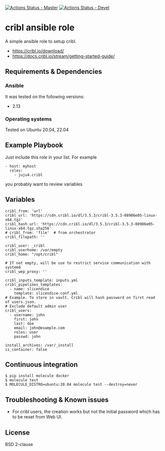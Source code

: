 [![Actions Status - Master](https://github.com/juju4/ansible-cribl/workflows/AnsibleCI/badge.svg)](https://github.com/juju4/ansible-cribl/actions?query=branch%3Amaster)
[![Actions Status - Devel](https://github.com/juju4/ansible-cribl/workflows/AnsibleCI/badge.svg?branch=devel)](https://github.com/juju4/ansible-cribl/actions?query=branch%3Adevel)

# cribl ansible role

A simple ansible role to setup cribl.
* https://cribl.io/download/
* https://docs.cribl.io/stream/getting-started-guide/

## Requirements & Dependencies

### Ansible
It was tested on the following versions:
 * 2.13

### Operating systems

Tested on Ubuntu 20.04, 22.04

## Example Playbook

Just include this role in your list.
For example

```
- host: myhost
  roles:
    - juju4.cribl
```

you probably want to review variables

## Variables

```
cribl_from: 'url'
cribl_url: 'https://cdn.cribl.io/dl/3.5.3/cribl-3.5.3-08986e05-linux-x64.tgz'
cribl_hash_url: 'https://cdn.cribl.io/dl/3.5.3/cribl-3.5.3-08986e05-linux-x64.tgz.sha256'
# cribl_from: 'file'  # from orchestrator
cribl_filepath: ''

cribl_user: _cribl
cribl_userhome: /var/empty
cribl_home: "/opt/cribl"

# If not empty, will be use to restrict service communication with systemd
cribl_wep_proxy: ''

cribl_inputs_template: inputs.yml
cribl_pipelines_templates:
  - name: slicendice
    template: slicendice-conf.yml
# Example. To store in vault. Cribl will hash password on first read of users.json.
# Exclude default admin user
cribl_users:
  - username: john
    first: john
    last: doe
    email: john@example.com
    roles: user
    passwd: john

install_archives: /var/_install
is_container: false
```

## Continuous integration

```
$ pip install molecule docker
$ molecule test
$ MOLECULE_DISTRO=ubuntu:20.04 molecule test --destroy=never
```


## Troubleshooting & Known issues

* For cribl users, the creation works but not the initial password which has to be reset from Web UI.

## License

BSD 2-clause

